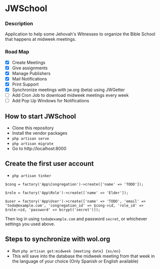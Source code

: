 # JWSchool

### Description

Application to help some Jehovah's Witnesses to organize the Bible School that happens at midweek meetings.

### Road Map


* [x]  Create Meetings
* [x] Give assignments
* [x] Manage Publishers
* [x] Mail Notifications
* [x] Print Support
* [x] Synchronize meetings with jw.org (beta) using JWGetter
* [ ] Add Cron Job to download midweek meetings every week
* [ ]  Add Pop Up Windows for Notifications

## How to start JWSchool

- Clone this repository
- Install the vendor packages
- ``` php artisan serve ```
- ``` php artisan migrate ```
- Go to http://localhost:8000

## Create the first user account

- ``` php artisan tinker ```

```
$cong = factory('App\Congregation')->create(['name' => 'TODO']);

$role = factory('App\Role')->create(['name' => 'Elder']);

$user = factory('App\User')->create(['name' => 'TODO', 'email' => 'todo@example.com', 'congregation_id' => $cong->id, 'role_id' => $role->id, 'password' => bcrypt('secret')]);
```

Then log in using `todo@example.com` and password `secret`, or whichever settings you used above.

## Steps to synchronize with wol.org

- Run ``` php artisan get:midweek {meeting date} {es/en} ```
- This will save into the database the midweek meeting from that week in the language of your choice (Only Spanish or English available)
